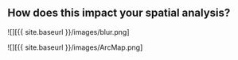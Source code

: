 ---
---

## How does this impact your spatial analysis?

![][{{ site.baseurl }}/images/blur.png]

<!--split -->

![][{{ site.baseurl }}/images/ArcMap.png]
